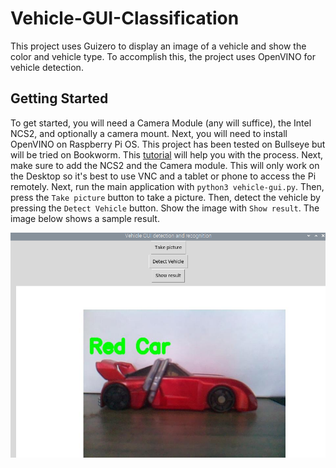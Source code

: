 # Vehicle-GUI-Classification
This project uses Guizero to display an image of a vehicle and show the color and vehicle type. To accomplish this, the project uses OpenVINO for vehicle detection.

## Getting Started

To get started, you will need a Camera Module (any will suffice), the Intel NCS2, and optionally a camera mount. Next, you will need to install OpenVINO on Raspberry Pi OS. This project has been tested on Bullseye but will be tried on Bookworm. This [tutorial](https://gist.github.com/sentairanger/caf11a2432ceebd715c6b33c224f4960) will help you with the process. Next, make sure to add the NCS2 and the Camera module. This will only work on the Desktop so it's best to use VNC and a tablet or phone to access the Pi remotely. Next, run the main application with `python3 vehicle-gui.py`. Then, press the `Take picture` button to take a picture. Then, detect the vehicle by pressing the `Detect Vehicle` button. Show the image with `Show result`. The image below shows a sample result.

![image](https://github.com/sentairanger/Vehicle-GUI-Classification/blob/main/car-gui.png)
